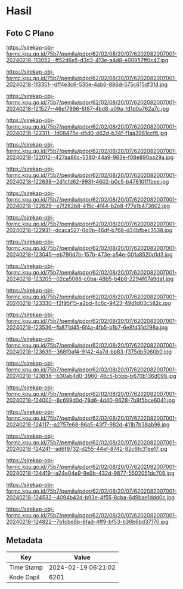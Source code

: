 # Hasil

## Foto C Plano

https://sirekap-obj-formc.kpu.go.id/75b7/pemilu/pdpr/62/02/08/20/07/6202082007001-20240218-113052--ff52d6e5-d3d3-413e-a4d8-e00957ff0c47.jpg

https://sirekap-obj-formc.kpu.go.id/75b7/pemilu/pdpr/62/02/08/20/07/6202082007001-20240218-113351--dff4e3c6-535e-4ab6-886d-575c615df31d.jpg

https://sirekap-obj-formc.kpu.go.id/75b7/pemilu/pdpr/62/02/08/20/07/6202082007001-20240218-121527--46e17996-6f87-4bd8-a09a-fd1d0a762a7c.jpg

https://sirekap-obj-formc.kpu.go.id/75b7/pemilu/pdpr/62/02/08/20/07/6202082007001-20240218-122311--1d08475e-d5d0-462d-b34f-f1aa3981ccf6.jpg

https://sirekap-obj-formc.kpu.go.id/75b7/pemilu/pdpr/62/02/08/20/07/6202082007001-20240218-122012--427aa86c-5380-44a9-983e-f08e890aa29a.jpg

https://sirekap-obj-formc.kpu.go.id/75b7/pemilu/pdpr/62/02/08/20/07/6202082007001-20240218-122638--2d1cfd62-9931-4602-b0c5-b476101f1bee.jpg

https://sirekap-obj-formc.kpu.go.id/75b7/pemilu/pdpr/62/02/08/20/07/6202082007001-20240218-122629--e7f262b8-415c-4f44-b2e8-f77e1b473602.jpg

https://sirekap-obj-formc.kpu.go.id/75b7/pemilu/pdpr/62/02/08/20/07/6202082007001-20240218-122931--dcaca527-0d0b-46df-b768-d34bfbec3538.jpg

https://sirekap-obj-formc.kpu.go.id/75b7/pemilu/pdpr/62/02/08/20/07/6202082007001-20240218-123045--eb790d7b-157b-473e-a54e-001a8520d1d3.jpg

https://sirekap-obj-formc.kpu.go.id/75b7/pemilu/pdpr/62/02/08/20/07/6202082007001-20240218-123205--02ca5086-c0ba-48b5-b4b8-2294f07a9da1.jpg

https://sirekap-obj-formc.kpu.go.id/75b7/pemilu/pdpr/62/02/08/20/07/6202082007001-20240218-123330--f2f95f15-a2bd-4c6c-9423-49d1d03c582c.jpg

https://sirekap-obj-formc.kpu.go.id/75b7/pemilu/pdpr/62/02/08/20/07/6202082007001-20240218-123536--fb871d45-6f4a-4fb5-b1b7-6e8fd31d298a.jpg

https://sirekap-obj-formc.kpu.go.id/75b7/pemilu/pdpr/62/02/08/20/07/6202082007001-20240218-123639--368f0af4-9142-4a7d-bb83-f375db5060b0.jpg

https://sirekap-obj-formc.kpu.go.id/75b7/pemilu/pdpr/62/02/08/20/07/6202082007001-20240218-123838--b30ab4d0-3960-46c5-b5bb-b670b136d098.jpg

https://sirekap-obj-formc.kpu.go.id/75b7/pemilu/pdpr/62/02/08/20/07/6202082007001-20240218-124002--8c699d0d-78d6-4d40-8628-7b9f5bce6041.jpg

https://sirekap-obj-formc.kpu.go.id/75b7/pemilu/pdpr/62/02/08/20/07/6202082007001-20240218-124117--a2757e68-86a5-43f7-982d-411b7b38ab96.jpg

https://sirekap-obj-formc.kpu.go.id/75b7/pemilu/pdpr/62/02/08/20/07/6202082007001-20240218-124241--ad6f9732-d255-44af-8742-82c6fc31ee17.jpg

https://sirekap-obj-formc.kpu.go.id/75b7/pemilu/pdpr/62/02/08/20/07/6202082007001-20240218-124419--a24e04e9-9e9b-432d-9877-5502051dc709.jpg

https://sirekap-obj-formc.kpu.go.id/75b7/pemilu/pdpr/62/02/08/20/07/6202082007001-20240218-124532--4094b42d-b93e-4f55-8cba-6d9bae1ddd0c.jpg

https://sirekap-obj-formc.kpu.go.id/75b7/pemilu/pdpr/62/02/08/20/07/6202082007001-20240218-124822--7b1cbe8b-8fad-4ff9-bf53-b36b6bd37170.jpg


## Metadata

| Key        | Value               |
| ---------- | ------------------- |
| Time Stamp | 2024-02-19 06:21:02 |
| Kode Dapil | 6201                |



